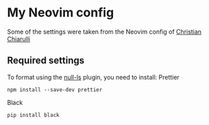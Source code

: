 # My Neovim config

Some of the settings were taken from the Neovim config of [Christian Chiarulli](https://github.com/ChristianChiarulli/nvim)

## Required settings
To format using the [null-ls](https://github.com/jose-elias-alvarez/null-ls.nvim) plugin, you need to install:
Prettier
```
npm install --save-dev prettier
```
Black
```
pip install black
```
